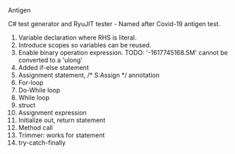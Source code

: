 Antigen

C# test generator and RyuJIT tester - Named after Covid-19 antigen test.

1. Variable declaration where RHS is literal.
2. Introduce scopes so variables can be reused.
3. Enable binary operation expression. TODO: '-1617745168.5M' cannot be converted to a 'ulong'
4. Added if-else statement
5. Assignment statement, /* S:Assign */ annotation
6. For-loop
7. Do-While loop
8. While loop
9. struct
10. Assignment expression
11. Initialize out, return statement
12. Method call
13. Trimmer: works for statement
14. try-catch-finally